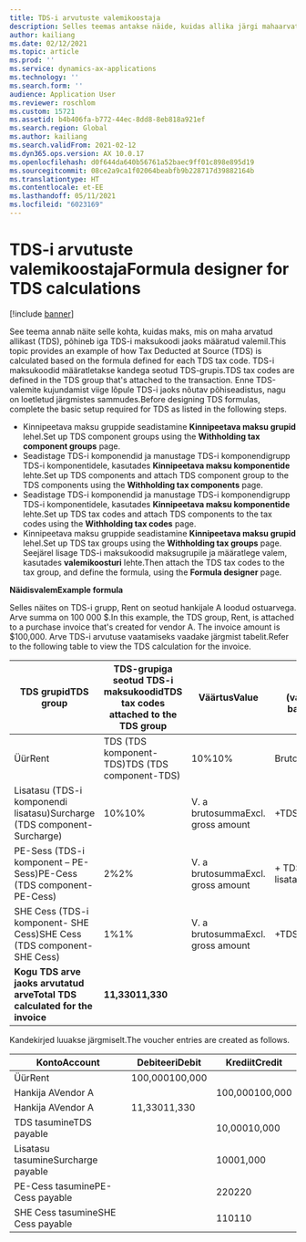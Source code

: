 ```yaml
---
title: TDS-i arvutuste valemikoostaja
description: Selles teemas antakse näide, kuidas allika järgi mahaarvatud maks (TDS) arvutatakse kandega seotud TDS-i grupis iga TDS-i maksukoodi jaoks määratud valemi alusel.
author: kailiang
ms.date: 02/12/2021
ms.topic: article
ms.prod: ''
ms.service: dynamics-ax-applications
ms.technology: ''
ms.search.form: ''
audience: Application User
ms.reviewer: roschlom
ms.custom: 15721
ms.assetid: b4b406fa-b772-44ec-8dd8-8eb818a921ef
ms.search.region: Global
ms.author: kailiang
ms.search.validFrom: 2021-02-12
ms.dyn365.ops.version: AX 10.0.17
ms.openlocfilehash: d0f644da640b56761a52baec9ff01c898e895d19
ms.sourcegitcommit: 08ce2a9ca1f02064beabfb9b228717d39882164b
ms.translationtype: HT
ms.contentlocale: et-EE
ms.lasthandoff: 05/11/2021
ms.locfileid: "6023169"
---
```

# <a name="formula-designer-for-tds-calculations"></a><span data-ttu-id="f387f-103">TDS-i arvutuste valemikoostaja</span><span class="sxs-lookup"><span data-stu-id="f387f-103">Formula designer for TDS calculations</span></span>

[!include [banner](../includes/banner.md)]

<span data-ttu-id="f387f-104">See teema annab näite selle kohta, kuidas maks, mis on maha arvatud allikast (TDS), põhineb iga TDS-i maksukoodi jaoks määratud valemil.</span><span class="sxs-lookup"><span data-stu-id="f387f-104">This topic provides an example of how Tax Deducted at Source (TDS) is calculated based on the formula defined for each TDS tax code.</span></span> <span data-ttu-id="f387f-105">TDS-i maksukoodid määratletakse kandega seotud TDS-grupis.</span><span class="sxs-lookup"><span data-stu-id="f387f-105">TDS tax codes are defined in the TDS group that's attached to the transaction.</span></span> <span data-ttu-id="f387f-106">Enne TDS-valemite kujundamist viige lõpule TDS-i jaoks nõutav põhiseadistus, nagu on loetletud järgmistes sammudes.</span><span class="sxs-lookup"><span data-stu-id="f387f-106">Before designing TDS formulas, complete the basic setup required for TDS as listed in the following steps.</span></span> 

- <span data-ttu-id="f387f-107">Kinnipeetava maksu gruppide seadistamine **Kinnipeetava maksu grupid** lehel.</span><span class="sxs-lookup"><span data-stu-id="f387f-107">Set up TDS component groups using the **Withholding tax component groups** page.</span></span> 
- <span data-ttu-id="f387f-108">Seadistage TDS-i komponendid ja manustage TDS-i komponendigrupp TDS-i komponentidele, kasutades **Kinnipeetava maksu komponentide** lehte.</span><span class="sxs-lookup"><span data-stu-id="f387f-108">Set up TDS components and attach TDS component group to the TDS components using the **Withholding tax components** page.</span></span> 
- <span data-ttu-id="f387f-109">Seadistage TDS-i komponendid ja manustage TDS-i komponendigrupp TDS-i komponentidele, kasutades **Kinnipeetava maksu komponentide** lehte.</span><span class="sxs-lookup"><span data-stu-id="f387f-109">Set up TDS tax codes and attach TDS components to the tax codes using the **Withholding tax codes** page.</span></span> 
- <span data-ttu-id="f387f-110">Kinnipeetava maksu gruppide seadistamine **Kinnipeetava maksu grupid** lehel.</span><span class="sxs-lookup"><span data-stu-id="f387f-110">Set up TDS tax groups using the **Withholding tax groups** page.</span></span> <span data-ttu-id="f387f-111">Seejärel lisage TDS-i maksukoodid maksugrupile ja määratlege valem, kasutades **valemikoosturi** lehte.</span><span class="sxs-lookup"><span data-stu-id="f387f-111">Then attach the TDS tax codes to the tax group, and define the formula, using the **Formula designer** page.</span></span> 

<span data-ttu-id="f387f-112">**Näidisvalem**</span><span class="sxs-lookup"><span data-stu-id="f387f-112">**Example formula**</span></span>

<span data-ttu-id="f387f-113">Selles näites on TDS-i grupp, Rent on seotud hankijale A loodud ostuarvega. Arve summa on 100 000 $.</span><span class="sxs-lookup"><span data-stu-id="f387f-113">In this example, the TDS group, Rent, is attached to a purchase invoice that's created for vendor A. The invoice amount is $100,000.</span></span> <span data-ttu-id="f387f-114">Arve TDS-i arvutuse vaatamiseks vaadake järgmist tabelit.</span><span class="sxs-lookup"><span data-stu-id="f387f-114">Refer to the following table to view the TDS calculation for the invoice.</span></span>

| <span data-ttu-id="f387f-115">TDS grupid</span><span class="sxs-lookup"><span data-stu-id="f387f-115">TDS  group</span></span>                                                   | <span data-ttu-id="f387f-116">TDS-grupiga seotud TDS-i maksukoodid</span><span class="sxs-lookup"><span data-stu-id="f387f-116">TDS tax codes attached to the TDS group</span></span> | <span data-ttu-id="f387f-117">Väärtus</span><span class="sxs-lookup"><span data-stu-id="f387f-117">Value</span></span>              | <span data-ttu-id="f387f-118">Maksustatav alus (valemikoosturid)</span><span class="sxs-lookup"><span data-stu-id="f387f-118">Taxable basis  (Formula designer)</span></span> | <span data-ttu-id="f387f-119">Arvutusavaldis (valemi kujundaja)</span><span class="sxs-lookup"><span data-stu-id="f387f-119">Calculation expression  (Formula designer)</span></span> | <span data-ttu-id="f387f-120">Baassumma</span><span class="sxs-lookup"><span data-stu-id="f387f-120">Base amount</span></span> | <span data-ttu-id="f387f-121">Arvutatud TDS-summa</span><span class="sxs-lookup"><span data-stu-id="f387f-121">Calculated TDS amount</span></span> |
| ------------------------------------------------------------ | --------------------------------------- | ------------------ | --------------------------------- | :----------------------------------------: | ----------- | --------------------- |
| <span data-ttu-id="f387f-122">Üür</span><span class="sxs-lookup"><span data-stu-id="f387f-122">Rent</span></span>                                                         | <span data-ttu-id="f387f-123">TDS (TDS komponent-TDS)</span><span class="sxs-lookup"><span data-stu-id="f387f-123">TDS  (TDS component-TDS)</span></span>                | <span data-ttu-id="f387f-124">10%</span><span class="sxs-lookup"><span data-stu-id="f387f-124">10%</span></span>                | <span data-ttu-id="f387f-125">Brutosumma</span><span class="sxs-lookup"><span data-stu-id="f387f-125">Gross amount</span></span>                      |                                            | <span data-ttu-id="f387f-126">100,000</span><span class="sxs-lookup"><span data-stu-id="f387f-126">100,000</span></span>      | <span data-ttu-id="f387f-127">10,000</span><span class="sxs-lookup"><span data-stu-id="f387f-127">10,000</span></span>                 |
| <span data-ttu-id="f387f-128">Lisatasu (TDS-i komponendi lisatasu)</span><span class="sxs-lookup"><span data-stu-id="f387f-128">Surcharge  (TDS component-Surcharge)</span></span>                         | <span data-ttu-id="f387f-129">10%</span><span class="sxs-lookup"><span data-stu-id="f387f-129">10%</span></span>                                     | <span data-ttu-id="f387f-130">V. a brutosumma</span><span class="sxs-lookup"><span data-stu-id="f387f-130">Excl. gross amount</span></span> | <span data-ttu-id="f387f-131">+TDS</span><span class="sxs-lookup"><span data-stu-id="f387f-131">+TDS</span></span>                              |                   <span data-ttu-id="f387f-132">10000</span><span class="sxs-lookup"><span data-stu-id="f387f-132">10000</span></span>                    | <span data-ttu-id="f387f-133">1000</span><span class="sxs-lookup"><span data-stu-id="f387f-133">1,000</span></span>        |                       |
| <span data-ttu-id="f387f-134">PE-Sess (TDS-i komponent – PE-Sess)</span><span class="sxs-lookup"><span data-stu-id="f387f-134">PE-Cess  (TDS component- PE-Cess)</span></span>                            | <span data-ttu-id="f387f-135">2%</span><span class="sxs-lookup"><span data-stu-id="f387f-135">2%</span></span>                                      | <span data-ttu-id="f387f-136">V. a brutosumma</span><span class="sxs-lookup"><span data-stu-id="f387f-136">Excl. gross amount</span></span> | <span data-ttu-id="f387f-137">+ TDS + lisatasu</span><span class="sxs-lookup"><span data-stu-id="f387f-137">+TDS+Surcharge</span></span>                    |                   <span data-ttu-id="f387f-138">11000</span><span class="sxs-lookup"><span data-stu-id="f387f-138">11000</span></span>                    | <span data-ttu-id="f387f-139">220</span><span class="sxs-lookup"><span data-stu-id="f387f-139">220</span></span>         |                       |
| <span data-ttu-id="f387f-140">SHE Cess (TDS-i komponent- SHE Cess)</span><span class="sxs-lookup"><span data-stu-id="f387f-140">SHE Cess  (TDS component- SHE Cess)</span></span>                          | <span data-ttu-id="f387f-141">1%</span><span class="sxs-lookup"><span data-stu-id="f387f-141">1%</span></span>                                      | <span data-ttu-id="f387f-142">V. a brutosumma</span><span class="sxs-lookup"><span data-stu-id="f387f-142">Excl. gross amount</span></span> | <span data-ttu-id="f387f-143">+TDS+lisatasu</span><span class="sxs-lookup"><span data-stu-id="f387f-143">+TDS+Surcharge</span></span>                    |                   <span data-ttu-id="f387f-144">11000</span><span class="sxs-lookup"><span data-stu-id="f387f-144">11000</span></span>                    | <span data-ttu-id="f387f-145">110</span><span class="sxs-lookup"><span data-stu-id="f387f-145">110</span></span>         |                       |
| <span data-ttu-id="f387f-146">**Kogu** **TDS** **arve** **jaoks** **arvutatud** **arve**</span><span class="sxs-lookup"><span data-stu-id="f387f-146">**Total** **TDS**  **calculated** **for** **the** **invoice**</span></span> | <span data-ttu-id="f387f-147">**11,330**</span><span class="sxs-lookup"><span data-stu-id="f387f-147">**11,330**</span></span>                               |                    |                                   |                                            |             |                       |

<span data-ttu-id="f387f-148">Kandekirjed luuakse järgmiselt.</span><span class="sxs-lookup"><span data-stu-id="f387f-148">The voucher entries are created as follows.</span></span>

| <span data-ttu-id="f387f-149">Konto</span><span class="sxs-lookup"><span data-stu-id="f387f-149">Account</span></span>           | <span data-ttu-id="f387f-150">Debiteeri</span><span class="sxs-lookup"><span data-stu-id="f387f-150">Debit</span></span>  | <span data-ttu-id="f387f-151">Krediit</span><span class="sxs-lookup"><span data-stu-id="f387f-151">Credit</span></span> |
| ----------------- | ------ | ------ |
| <span data-ttu-id="f387f-152">Üür</span><span class="sxs-lookup"><span data-stu-id="f387f-152">Rent</span></span>              | <span data-ttu-id="f387f-153">100,000</span><span class="sxs-lookup"><span data-stu-id="f387f-153">100,000</span></span> |        |
| <span data-ttu-id="f387f-154">Hankija A</span><span class="sxs-lookup"><span data-stu-id="f387f-154">Vendor A</span></span>          |        | <span data-ttu-id="f387f-155">100,000</span><span class="sxs-lookup"><span data-stu-id="f387f-155">100,000</span></span> |
| <span data-ttu-id="f387f-156">Hankija A</span><span class="sxs-lookup"><span data-stu-id="f387f-156">Vendor A</span></span>          | <span data-ttu-id="f387f-157">11,330</span><span class="sxs-lookup"><span data-stu-id="f387f-157">11,330</span></span>  |        |
| <span data-ttu-id="f387f-158">TDS tasumine</span><span class="sxs-lookup"><span data-stu-id="f387f-158">TDS payable</span></span>       |        | <span data-ttu-id="f387f-159">10,000</span><span class="sxs-lookup"><span data-stu-id="f387f-159">10,000</span></span>  |
| <span data-ttu-id="f387f-160">Lisatasu tasumine</span><span class="sxs-lookup"><span data-stu-id="f387f-160">Surcharge payable</span></span> |        | <span data-ttu-id="f387f-161">1000</span><span class="sxs-lookup"><span data-stu-id="f387f-161">1,000</span></span>   |
| <span data-ttu-id="f387f-162">PE-Cess tasumine</span><span class="sxs-lookup"><span data-stu-id="f387f-162">PE-Cess payable</span></span>   |        | <span data-ttu-id="f387f-163">220</span><span class="sxs-lookup"><span data-stu-id="f387f-163">220</span></span>    |
| <span data-ttu-id="f387f-164">SHE Cess tasumine</span><span class="sxs-lookup"><span data-stu-id="f387f-164">SHE Cess payable</span></span>  |        | <span data-ttu-id="f387f-165">110</span><span class="sxs-lookup"><span data-stu-id="f387f-165">110</span></span>    |
